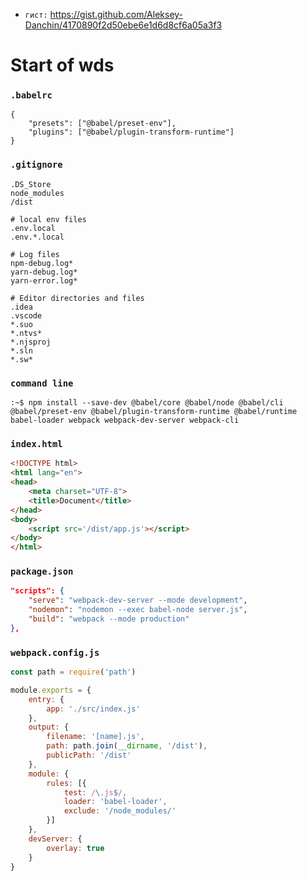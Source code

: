 * `гист:` https://gist.github.com/Aleksey-Danchin/4170890f2d50ebe6e1d6d8cf6a05a3f3

# Start of wds

### `.babelrc`

```
{
	"presets": ["@babel/preset-env"],
	"plugins": ["@babel/plugin-transform-runtime"]
}
```

### `.gitignore`

```
.DS_Store
node_modules
/dist

# local env files
.env.local
.env.*.local

# Log files
npm-debug.log*
yarn-debug.log*
yarn-error.log*

# Editor directories and files
.idea
.vscode
*.suo
*.ntvs*
*.njsproj
*.sln
*.sw*
```

### `command line`


`:~$ npm install --save-dev @babel/core @babel/node @babel/cli @babel/preset-env @babel/plugin-transform-runtime @babel/runtime babel-loader webpack webpack-dev-server webpack-cli`


### `index.html`

```html
<!DOCTYPE html>
<html lang="en">
<head>
	<meta charset="UTF-8">
	<title>Document</title>
</head>
<body>
	<script src='/dist/app.js'></script>
</body>
</html>
```

### `package.json`

```json
"scripts": {
	"serve": "webpack-dev-server --mode development",
	"nodemon": "nodemon --exec babel-node server.js",
	"build": "webpack --mode production"
},
```

### `webpack.config.js`

```JavaScript
const path = require('path')

module.exports = {
	entry: {
		app: './src/index.js'
	},
	output: {
		filename: '[name].js',
		path: path.join(__dirname, '/dist'),
		publicPath: '/dist'
	},
	module: {
		rules: [{
			test: /\.js$/,
			loader: 'babel-loader',
			exclude: '/node_modules/'
		}]
	},
	devServer: {
		overlay: true
	}
}
```